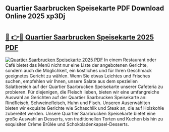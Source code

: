 ## Quartier Saarbrucken Speisekarte PDF Download Online 2025 xp3Dj

# <h2><a href="http://gc6j91.nevu.top/?p=Quartier+Saarbrucken+Speisekarte">🔗 👉🔴 Quartier Saarbrucken Speisekarte 2025 PDF</a></h2>

[![Quartier Saarbrucken Speisekarte 2025 PDF](https://i.imgur.com/dBaPXMq.png)](http://gc6j91.nevu.top/?p=Quartier+Saarbrucken+Speisekarte)
In einem Restaurant oder Café bietet das Menü nicht nur eine Liste der angebotenen Gerichte, sondern auch die Möglichkeit, ein köstliches und für Ihren Geschmack geeignetes Gericht zu wählen. Wenn Sie etwas Leichtes und Frisches suchen, empfehlen wir Ihnen, unsere Salate aus dem speziellen Salatbereich auf der Quartier Saarbrucken Speisekarte unserer Cafeteria zu probieren. Für diejenigen, die Fleisch lieben, bieten wir eine umfangreiche Auswahl an Gerichten auf der Quartier Saarbrucken Speisekarte an: Rindfleisch, Schweinefleisch, Huhn und Fisch. Unseren Auserwählten bieten wir exquisite Gerichte wie Schaschlik und Steak an, die auf Holzkohle zubereitet werden. Unsere Quartier Saarbrucken Speisekarte bietet eine große Auswahl an Desserts, von traditionellen Torten und Kuchen bis hin zu exquisiten Crème Brûlée und Schokoladenkapsel-Desserts.
